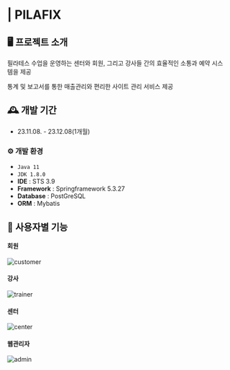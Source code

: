 # | PILAFIX



## 🖥️ 프로젝트 소개
필라테스 수업을 운영하는 센터와 회원, 그리고 강사들 간의 효율적인 소통과 예약 시스템을 제공

통계 및 보고서를 통한 매출관리와 편리한 사이트 관리 서비스 제공 
<br>

## 🕰️ 개발 기간
* 23.11.08. - 23.12.08(1개월)

### ⚙️ 개발 환경
- `Java 11`
- `JDK 1.8.0`
- **IDE** : STS 3.9
- **Framework** : Springframework 5.3.27
- **Database** : PostGreSQL
- **ORM** : Mybatis


## 📌 사용자별 기능
#### 회원  
![customer](https://github.com/Nayeon1ee/PilaFix/assets/125565665/56f9b14e-c61f-4907-a81a-3ae1d36ff70f)


#### 강사
![trainer](https://github.com/Nayeon1ee/PilaFix/assets/125565665/40fb3723-60e9-4523-a1d1-92aed378b26a)



#### 센터
![center](https://github.com/Nayeon1ee/PilaFix/assets/125565665/5bd4e3ea-480b-4b4f-9288-b0481d4b7191)



#### 웹관리자 
![admin](https://github.com/Nayeon1ee/PilaFix/assets/125565665/9f66c414-2166-4922-80ea-0f3f8726eeb6)
